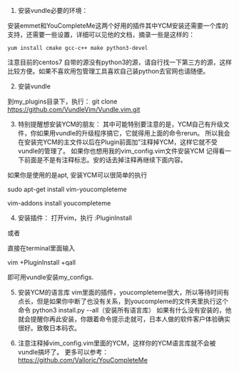 1. 安装vundle必要的环境：  

安装emmet和YouCompleteMe这两个好用的插件其中YCM安装还需要一个库的支持，还需要一些设置，详细可以见他的文档，摘录一些是这样的：  

`yum install cmake gcc-c++ make python3-devel`

注意目前的centos7 自带的源没有python3的源，请自行找一下第三方的源，这样比较方便。如果不喜欢用包管理工具喜欢自己装python去官网也请随便。  

2. 安装vundle 

到my_plugins目录下，执行：
git clone https://github.com/VundleVim/Vundle.vim.git

3. 特别提醒想安装YCM的朋友：
其中可能特别要注意的是，YCM自己有升级文件，你如果用vundle的升级程序搞它，它就得用上面的命令rerun。
所以我会在安装完YCM的主文件以后在Plugin前面加”注释掉YCM，这样它就不受vundle的管理了。
如果你也想用我的vim_config.vim文件安装YCM 记得看一下前面是不是有注释标志。安的话去掉注释再继续下面内容。

如果你是使用的是apt, 安装YCM可以很简单的执行

sudo apt-get install vim-youcompleteme

vim-addons install youcompleteme

4. 安装插件：
打开vim，执行
:PluginInstall

或者

直接在terminal里面输入

vim +PluginInstall +qall

即可用vundle安装my_configs.

5. 安装YCM的语言库
vim里面的插件，youcompleteme很大，所以等待时间有点长，但是如果你中断了也没有关系，到youcompleme的文件夹里执行这个命令
python3 install.py --all（安装所有语言库）
如果有什么没有安装的，他就会提醒你再此安装，你跟着命令提示走就可，日本人做的软件客户体验确实很好。致敬日本码农。

6. 注意注释掉vim_config.vim里面的YCM，这样你的YCM语言库就不会被vundle搞坏了。
更多可以参考：https://github.com/Valloric/YouCompleteMe
